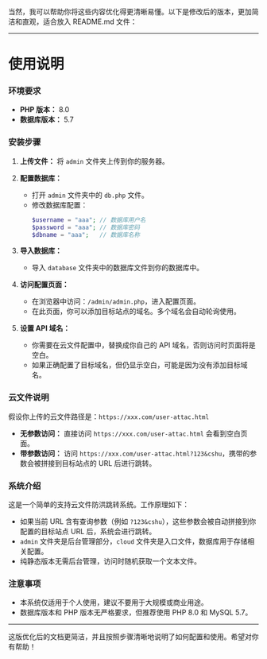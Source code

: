 当然，我可以帮助你将这些内容优化得更清晰易懂。以下是修改后的版本，更加简洁和直观，适合放入 README.md 文件：

---

# 使用说明

### 环境要求
- **PHP 版本：** 8.0
- **数据库版本：** 5.7

### 安装步骤

1. **上传文件：** 
   将 `admin` 文件夹上传到你的服务器。

2. **配置数据库：**
   - 打开 `admin` 文件夹中的 `db.php` 文件。
   - 修改数据库配置：
     ```php
     $username = "aaa"; // 数据库用户名
     $password = "aaa"; // 数据库密码
     $dbname = "aaa";   // 数据库名称
     ```

3. **导入数据库：**
   - 导入 `database` 文件夹中的数据库文件到你的数据库中。

4. **访问配置页面：**
   - 在浏览器中访问：`/admin/admin.php`，进入配置页面。
   - 在此页面，你可以添加目标站点的域名。多个域名会自动轮询使用。

5. **设置 API 域名：**
   - 你需要在云文件配置中，替换成你自己的 API 域名，否则访问时页面将是空白。
   - 如果正确配置了目标域名，但仍显示空白，可能是因为没有添加目标域名。

### 云文件说明

假设你上传的云文件路径是：`https://xxx.com/user-attac.html`

- **无参数访问：** 直接访问 `https://xxx.com/user-attac.html` 会看到空白页面。
- **带参数访问：** 访问 `https://xxx.com/user-attac.html?123&cshu`，携带的参数会被拼接到目标站点的 URL 后进行跳转。

### 系统介绍

这是一个简单的支持云文件防洪跳转系统。工作原理如下：
- 如果当前 URL 含有查询参数（例如 `?123&cshu`），这些参数会被自动拼接到你配置的目标站点 URL 后，系统会进行跳转。
- `admin` 文件夹是后台管理部分，`cloud` 文件夹是入口文件，数据库用于存储相关配置。
- 纯静态版本无需后台管理，访问时随机获取一个文本文件。

### 注意事项

- 本系统仅适用于个人使用，建议不要用于大规模或商业用途。
- 数据库版本和 PHP 版本无严格要求，但推荐使用 PHP 8.0 和 MySQL 5.7。

---

这版优化后的文档更简洁，并且按照步骤清晰地说明了如何配置和使用。希望对你有帮助！
